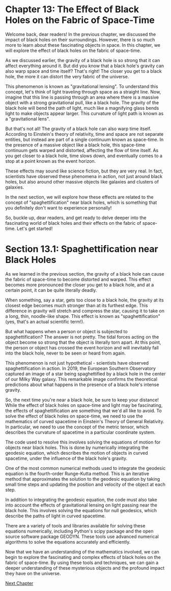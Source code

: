 # Chapter 13: The Effect of Black Holes on the Fabric of Space-Time

Welcome back, dear readers! In the previous chapter, we discussed the impact of black holes on their surroundings. However, there is so much more to learn about these fascinating objects in space. In this chapter, we will explore the effect of black holes on the fabric of space-time.

As we discussed earlier, the gravity of a black hole is so strong that it can affect everything around it. But did you know that a black hole's gravity can also warp space and time itself? That's right! The closer you get to a black hole, the more it can distort the very fabric of the universe.

This phenomenon is known as "gravitational lensing". To understand this concept, let's think of light traveling through space as a straight line. Now, imagine that this line is passing through an area where there is a massive object with a strong gravitational pull, like a black hole. The gravity of the black hole will bend the path of light, much like a magnifying glass bends light to make objects appear larger. This curvature of light path is known as a "gravitational lens".

But that's not all! The gravity of a black hole can also warp time itself. According to Einstein's theory of relativity, time and space are not separate entities, but instead are part of a single continuum known as space-time. In the presence of a massive object like a black hole, this space-time continuum gets warped and distorted, affecting the flow of time itself. As you get closer to a black hole, time slows down, and eventually comes to a stop at a point known as the event horizon.

These effects may sound like science fiction, but they are very real. In fact, scientists have observed these phenomena in action, not just around black holes, but also around other massive objects like galaxies and clusters of galaxies.

In the next section, we will explore how these effects are related to the concept of "spaghettification" near black holes, which is something that you definitely don't want to experience personally!

So, buckle up, dear readers, and get ready to delve deeper into the fascinating world of black holes and their effects on the fabric of space-time. Let's get started!
# Section 13.1: Spaghettification near Black Holes

As we learned in the previous section, the gravity of a black hole can cause the fabric of space-time to become distorted and warped. This effect becomes more pronounced the closer you get to a black hole, and at a certain point, it can be quite literally deadly.

When something, say a star, gets too close to a black hole, the gravity at its closest edge becomes much stronger than at its furthest edge. This difference in gravity will stretch and compress the star, causing it to take on a long, thin, noodle-like shape. This effect is known as "spaghettification" (yes, that's an actual scientific term!). 

But what happens when a person or object is subjected to spaghettification? The answer is not pretty. The tidal forces acting on the object become so strong that the object is literally torn apart. At this point, the person or object has crossed the event horizon and will inevitably fall into the black hole, never to be seen or heard from again.

This phenomenon is not just hypothetical - scientists have observed spaghettification in action. In 2019, the European Southern Observatory captured an image of a star being spaghettified by a black hole in the center of our Milky Way galaxy. This remarkable image confirms the theoretical predictions about what happens in the presence of a black hole's intense gravity.

So, the next time you're near a black hole, be sure to keep your distance! While the effect of black holes on space-time and light may be fascinating, the effects of spaghettification are something that we'd all like to avoid.
To solve the effect of black holes on space-time, we need to use the mathematics of curved spacetime in Einstein's Theory of General Relativity. In particular, we need to use the concept of the metric tensor, which describes the curvature of spacetime in a particular coordinate system. 

The code used to resolve this involves solving the equations of motion for objects near black holes. This is done by numerically integrating the geodesic equation, which describes the motion of objects in curved spacetime, under the influence of the black hole's gravity. 

One of the most common numerical methods used to integrate the geodesic equation is the fourth-order Runge-Kutta method. This is an iterative method that approximates the solution to the geodesic equation by taking small time steps and updating the position and velocity of the object at each step. 

In addition to integrating the geodesic equation, the code must also take into account the effects of gravitational lensing on light passing near the black hole. This involves solving the equations for null geodesics, which describe the paths of light in curved spacetime. 

There are a variety of tools and libraries available for solving these equations numerically, including Python's scipy package and the open source software package GEODYN. These tools use advanced numerical algorithms to solve the equations accurately and efficiently.

Now that we have an understanding of the mathematics involved, we can begin to explore the fascinating and complex effects of black holes on the fabric of space-time. By using these tools and techniques, we can gain a deeper understanding of these mysterious objects and the profound impact they have on the universe.


[Next Chapter](14_Chapter14.md)